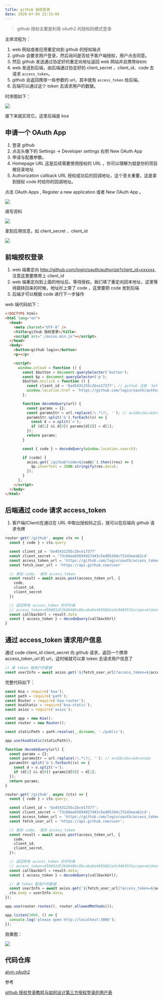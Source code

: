 ```yaml
---
title: github 授权登录
date: 2020-07-04 22:15:04
---
```


> github 授权主要是利用 oAuth2 的授权码模式登录

主体流程为：

1. web 网站或者应用重定向到 github 的授权端点
2. github 会要求用户登录，然后询问是否给予客户端授权，用户点击同意。
3. 然后 github 发送通过协定好的重定向地址返回 web 网站并且携带`授权码`
4. web 发送到后端，由后端通过协定好的 client_secret 、client_id、code 去请求 `access_token`。
5. github 会返回携带一些参数的 url，其中就有 `access_token` 给后端。
6. 后端可以通过这个 token 去请求用户的数据。

时序图如下：

![](https://alvin-cdn.oss-cn-shenzhen.aliyuncs.com/images/github-login.png)

接下来就实现它。这里后端是 koa

## 申请一个 OAuth App

1. 登录 github
2. 点击头像下的 Settings -> Developer settings 右侧 New OAuth App
3. 申请与配置参数。
4. Homepage URL 这是后续需要使用授权的 URL ，你可以理解为就是你的项目根目录地址
5. Authorization callback URL 授权成功后的回调地址，这个至关重要，这是拿到授权 code 时给你的回调地址。

<span class='orange'>点击 OAuth Apps , Register a new application 或者 New OAuth App 。</span>

![](https://alvin-cdn.oss-cn-shenzhen.aliyuncs.com/images/github-new-auth-app.png)

<span class='orange'>填写资料</span>

<img src='https://alvin-cdn.oss-cn-shenzhen.aliyuncs.com/images/github-app.png' class='small' />

<span class='orange'>拿到应用信息，如 client_secret 、client_id</span>

<img src='https://alvin-cdn.oss-cn-shenzhen.aliyuncs.com/images/github-app-info.png' class='small' />

## 前端授权登录

1. web 端重定向 http://github.com/login/oauth/authorize?client_id=xxxxxx, 注意这里要携带上 client_id
2. web 端重定向到上面的地址后，等待授权。我们填了重定向回本地址，这里等待跳转回来的时候，地址栏上带了 code ，这里要把 code 发到后端
3. 后端才可以根据 code 进行下一步操作

web 端代码如下：

```html {18,34}
<!DOCTYPE html>
<html lang="en">
  <head>
    <meta charset="UTF-8" />
    <title>github 授权登录</title>
    <script src="./axios.min.js"></script>
  </head>
  <body>
    <button>github login</button>
    <p></p>

    <script>
      window.onload = function () {
        const $button = document.querySelector('button');
        const $p = document.querySelector('p');
        $button.onclick = function () {
          const client_id = '6a45431255c2bce17377'; // github 注册  Settings -> Developer settings -> oAuth App 里拿
          window.location.href = `https://github.com/login/oauth/authorize?client_id=${client_id}`;
        };

        function decodeQuery(url) {
          const params = {};
          const paramsStr = url.replace(/\.*\?/, ''); // a=1&b=2&c=&d=xxx&e
          paramsStr.split('&').forEach((v) => {
            const d = v.split('=');
            if (d[1] && d[0]) params[d[0]] = d[1];
          });
          return params;
        }

        const { code } = decodeQuery(window.location.search);

        if (code) {
          axios.get(`/github?code=${code}`).then((res) => {
            $p.innerText = JSON.stringify(res.data);
          });
        }
      };
    </script>
  </body>
</html>
```

## 后端通过 code 请求 access_token

1. 客户端(Client)在通过在 URL 中取出授权码之后，就可以在后端向 github 请求令牌

```js
router.get('/github', async ctx => {
  const { code } = ctx.query

  const client_id = '6a45431255c2bce17377'
  const client_secret = '73c0dae65694927d43c5ed053d4c73143eea62cd'
  const access_token_url = 'https://github.com/login/oauth/access_token'
  const fetch_user_url = 'https://api.github.com/user'

  // 拿到 code， 请求 access_token
  const result = await axios.post(access_token_url, {
    code,
    client_id,
    client_secret
  })

  // 返回带有 access_token 的字符串
  // access_token=d59801d53b60486c8bcaba9e49858b5a3c04695f&scope=&token_type=bearer
  const callbackUrl = result.data
  const { access_token } = decodeQuery(callbackUrl)
}
```

## 通过 access_token 请求用户信息

通过 code client_id client_secret 向 github 请求，返回一个携带 access_token_url 的 url，这时候就可以拿 token 去请求用户信息了

```js
// 拿 token 取用户的数据
const userInfo = await axios.get(`${fetch_user_url}?access_token=${access_token}`);
```

完整代码如下：

```js
const Koa = require('koa');
const path = require('path');
const Router = require('koa-router');
const koaStatic = require('koa-static');
const axios = require('axios');

const app = new Koa();
const router = new Router();

const staticPath = path.resolve(__dirname, './public');

app.use(koaStatic(staticPath));

function decodeQuery(url) {
  const params = {};
  const paramsStr = url.replace(/\.*\?/, ''); // a=1&b=2&c=&d=xxx&e
  paramsStr.split('&').forEach((v) => {
    const d = v.split('=');
    if (d[1] && d[0]) params[d[0]] = d[1];
  });
  return params;
}

router.get('/github', async (ctx) => {
  const { code } = ctx.query;

  const client_id = '6a45431255c2bce17377';
  const client_secret = '73c0dae65694927d43c5ed053d4c73143eea62cd';
  const access_token_url = 'https://github.com/login/oauth/access_token';
  const fetch_user_url = 'https://api.github.com/user';

  // 拿到 code， 请求 access_token
  const result = await axios.post(access_token_url, {
    code,
    client_id,
    client_secret,
  });

  // 返回带有 access_token 的字符串
  // access_token=d59801d53b60486c8bcaba9e49858b5a3c04695f&scope=&token_type=bearer
  const callbackUrl = result.data;
  const { access_token } = decodeQuery(callbackUrl);

  // 拿 token 取用户的数据
  const userInfo = await axios.get(`${fetch_user_url}?access_token=${access_token}`);
  ctx.body = userInfo.data;
});

app.use(router.routes(), router.allowedMethods());

app.listen(3000, () => {
  console.log('please open http://localhost:3000');
});
```

效果图：

![](https://alvin-cdn.oss-cn-shenzhen.aliyuncs.com/images/github-oauth2.png)

## 代码仓库

[alvin oAuth2](https://github.com/alvin0216/oAuth2)

参考

[github 授权登录教程与如何设计第三方授权登录的用户表](https://www.cnblogs.com/biaochenxuying/p/11484350.html)
